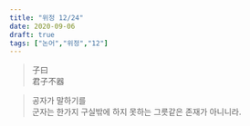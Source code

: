 ```yaml
---
title: "위정 12/24"
date: 2020-09-06
draft: true
tags: ["논어","위정","12"]
---
```


> 子曰 </br>
> 君子不器

> 공자가 말하기를 </br>
> 군자는 한가지 구실밖에 하지 못하는
> 그릇같은 존재가 아니니라.



